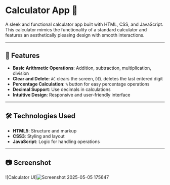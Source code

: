 # Calculator App 🧮

A sleek and functional calculator app built with HTML, CSS, and JavaScript. This calculator mimics the functionality of a standard calculator and features an aesthetically pleasing design with smooth interactions.

---

## 🚀 Features

- **Basic Arithmetic Operations**: Addition, subtraction, multiplication, division
- **Clear and Delete**: `AC` clears the screen, `DEL` deletes the last entered digit
- **Percentage Calculation**: `%` button for easy percentage operations
- **Decimal Support**: Use decimals in calculations
- **Intuitive Design**: Responsive and user-friendly interface

---

## 🛠️ Technologies Used

- **HTML5**: Structure and markup
- **CSS3**: Styling and layout
- **JavaScript**: Logic for handling operations

---

## 📷 Screenshot

![Calculator UI]![Screenshot 2025-05-05 175647](https://github.com/user-attachments/assets/0451ba38-eecc-449a-8fff-a0149ebad8db)
